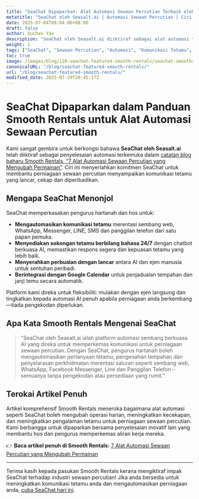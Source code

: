 ```yaml
---
title: "SeaChat Dipaparkan: Alat Automasi Sewaan Percutian Terbaik oleh Smooth Rentals"
metatitle: "SeaChat oleh Seasalt.ai | Automasi Sewaan Percutian | Ciri Smooth Rentals"
date: 2025-07-04T08:04:00+08:00
draft: false
author: Xuchen Yao
description: "SeaChat oleh Seasalt.ai diiktiraf sebagai alat automasi terkemuka untuk sewaan percutian dalam catatan blog terbaru Smooth Rentals. Ketahui bagaimana SeaChat memperkemas komunikasi tetamu dan meningkatkan kecekapan."
weight: 1
tags: ["SeaChat", "Sewaan Percutian", "Automasi", "Komunikasi Tetamu", "Smooth Rentals", "AI Chatbot"]
toc: true
image: /images/blog/110-seachat-featured-smooth-rentals/seachat-smoothrentals-feature.jpeg
canonicalURL: "/blog/seachat-featured-smooth-rentals/"
url: "/blog/seachat-featured-smooth-rentals/"
modified_date: 2025-07-29T20:45:17Z
---
```


# SeaChat Dipaparkan dalam Panduan Smooth Rentals untuk Alat Automasi Sewaan Percutian

Kami sangat gembira untuk berkongsi bahawa **SeaChat oleh Seasalt.ai** telah diiktiraf sebagai penyelesaian automasi terkemuka dalam [catatan blog baharu Smooth Rentals, “7 Alat Automasi Sewaan Percutian yang Mengubah Permainan”](https://smooth.rentals/blog/vacation-rental-automation-tools/). Ciri ini menyerlahkan komitmen SeaChat untuk membantu perniagaan sewaan percutian menyampaikan komunikasi tetamu yang lancar, cekap dan diperibadikan.

## Mengapa SeaChat Menonjol

SeaChat memperkasakan pengurus hartanah dan hos untuk:

- **Mengautomasikan komunikasi tetamu** merentasi sembang web, WhatsApp, Messenger, LINE, SMS dan panggilan telefon dari satu papan pemuka.
- **Menyediakan sokongan tetamu berbilang bahasa 24/7** dengan chatbot berkuasa AI, memastikan respons segera dan kepuasan tetamu yang lebih baik.
- **Menyerahkan perbualan dengan lancar** antara AI dan ejen manusia untuk sentuhan peribadi.
- **Berintegrasi dengan Google Calendar** untuk penjadualan tempahan dan janji temu secara automatik.

Platform kami direka untuk fleksibiliti: mulakan dengan ejen langsung dan tingkatkan kepada automasi AI penuh apabila perniagaan anda berkembang—tiada pengekodan diperlukan.

## Apa Kata Smooth Rentals Mengenai SeaChat

> “SeaChat oleh Seasalt.ai ialah platform automasi sembang berkuasa AI yang direka untuk memperkemas komunikasi untuk perniagaan sewaan percutian. Dengan SeaChat, pengurus hartanah boleh mengautomasikan pertanyaan tetamu, pengesahan tempahan dan penyelarasan perkhidmatan merentasi saluran seperti sembang web, WhatsApp, Facebook Messenger, Line dan Panggilan Telefon – semuanya tanpa pengekodan atau persediaan yang rumit.”

## Terokai Artikel Penuh

Artikel komprehensif Smooth Rentals meneroka bagaimana alat automasi seperti SeaChat boleh mengubah operasi harian, meningkatkan kecekapan, dan meningkatkan pengalaman tetamu untuk perniagaan sewaan percutian. Kami berbangga untuk dipaparkan bersama penyelesaian inovatif lain yang membantu hos dan pengurus memperkemas aliran kerja mereka.

👉 **Baca artikel penuh di Smooth Rentals:**
[7 Alat Automasi Sewaan Percutian yang Mengubah Permainan](https://smooth.rentals/blog/vacation-rental-automation-tools/)

---

Terima kasih kepada pasukan Smooth Rentals kerana mengiktiraf impak SeaChat terhadap industri sewaan percutian! Jika anda bersedia untuk meningkatkan komunikasi tetamu anda dan mengautomasikan perniagaan anda, [cuba SeaChat hari ini](https://chat.seasalt.ai/?utm_source=blog).
